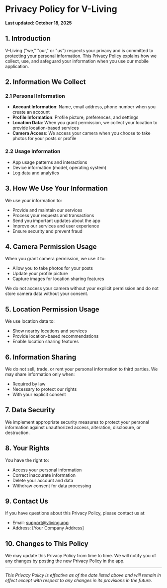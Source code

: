 # Privacy Policy for V-Living

**Last updated: October 18, 2025**

## 1. Introduction

V-Living ("we," "our," or "us") respects your privacy and is committed to protecting your personal information. This Privacy Policy explains how we collect, use, and safeguard your information when you use our mobile application.

## 2. Information We Collect

### 2.1 Personal Information
- **Account Information**: Name, email address, phone number when you create an account
- **Profile Information**: Profile picture, preferences, and settings
- **Location Data**: When you grant permission, we collect your location to provide location-based services
- **Camera Access**: We access your camera when you choose to take photos for your posts or profile

### 2.2 Usage Information
- App usage patterns and interactions
- Device information (model, operating system)
- Log data and analytics

## 3. How We Use Your Information

We use your information to:
- Provide and maintain our services
- Process your requests and transactions
- Send you important updates about the app
- Improve our services and user experience
- Ensure security and prevent fraud

## 4. Camera Permission Usage

When you grant camera permission, we use it to:
- Allow you to take photos for your posts
- Update your profile picture
- Capture images for location sharing features

We do not access your camera without your explicit permission and do not store camera data without your consent.

## 5. Location Permission Usage

We use location data to:
- Show nearby locations and services
- Provide location-based recommendations
- Enable location sharing features

## 6. Information Sharing

We do not sell, trade, or rent your personal information to third parties. We may share information only when:
- Required by law
- Necessary to protect our rights
- With your explicit consent

## 7. Data Security

We implement appropriate security measures to protect your personal information against unauthorized access, alteration, disclosure, or destruction.

## 8. Your Rights

You have the right to:
- Access your personal information
- Correct inaccurate information
- Delete your account and data
- Withdraw consent for data processing

## 9. Contact Us

If you have questions about this Privacy Policy, please contact us at:
- Email: support@vliving.app
- Address: [Your Company Address]

## 10. Changes to This Policy

We may update this Privacy Policy from time to time. We will notify you of any changes by posting the new Privacy Policy in the app.

---

*This Privacy Policy is effective as of the date listed above and will remain in effect except with respect to any changes in its provisions in the future.*
